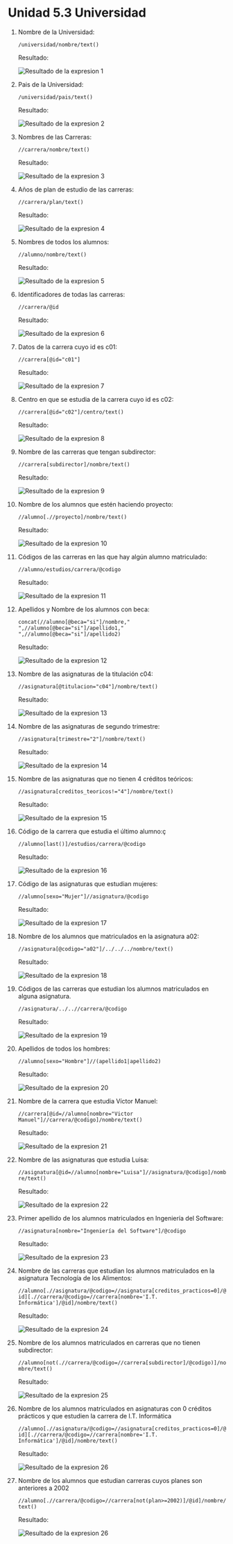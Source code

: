 # Unidad 5.3 Universidad

1. Nombre de la Universidad:

    `/universidad/nombre/text()`

    Resultado:

    ![Resultado de la expresion 1](images\solucion1.png)

2. Pais de la Universidad:

    `/universidad/pais/text()`

    Resultado:

    ![Resultado de la expresion 2](images\solucion2.png)

3. Nombres de las Carreras:

    `//carrera/nombre/text()`

    Resultado:

    ![Resultado de la expresion 3](images\solucion3.png)

4. Años de plan de estudio de las carreras:

    `//carrera/plan/text()`

    Resultado:

    ![Resultado de la expresion 4](images\solucion4.png)

5. Nombres de todos los alumnos:

    `//alumno/nombre/text()`

    Resultado:

    ![Resultado de la expresion 5](images\solucion5.png)

6. Identificadores de todas las carreras:

    `//carrera/@id`

    Resultado:

    ![Resultado de la expresion 6](images\solucion6.png)

7. Datos de la carrera cuyo id es c01:

    `//carrera[@id="c01"]`

    Resultado:

    ![Resultado de la expresion 7](images\solucion7.png)

8. Centro en que se estudia de la carrera cuyo id es c02:

    `//carrera[@id="c02"]/centro/text()`

    Resultado:

    ![Resultado de la expresion 8](images\solucion8.png)

9.  Nombre de las carreras que tengan subdirector:

    `//carrera[subdirector]/nombre/text()`

    Resultado:

    ![Resultado de la expresion 9](images\solucion9.png)

10. Nombre de los alumnos que estén haciendo proyecto:

    `//alumno[.//proyecto]/nombre/text()`

    Resultado:

    ![Resultado de la expresion 10](images\solucion10.png)

11. Códigos de las carreras en las que hay algún alumno matriculado:

    `//alumno/estudios/carrera/@codigo`

    Resultado:

    ![Resultado de la expresion 11](images\solucion11.png)

12. Apellidos y Nombre de los alumnos con beca:

    `concat(//alumno[@beca="si"]/nombre," ",//alumno[@beca="si"]/apellido1," ",//alumno[@beca="si"]/apellido2)`

    Resultado:

    ![Resultado de la expresion 12](images\solucion12.png)

13. Nombre de las asignaturas de la titulación c04:

    `//asignatura[@titulacion="c04"]/nombre/text()`

    Resultado:

    ![Resultado de la expresion 13](images\solucion13.png)

14. Nombre de las asignaturas de segundo trimestre:

    `//asignatura[trimestre="2"]/nombre/text()`

    Resultado:

    ![Resultado de la expresion 14](images\solucion14.png)

15. Nombre de las asignaturas que no tienen 4 créditos teóricos:

    `//asignatura[creditos_teoricos!="4"]/nombre/text()`

    Resultado:

    ![Resultado de la expresion 15](images\solucion15.png)

16. Código de la carrera que estudia el último alumno:ç

    `//alumno[last()]/estudios/carrera/@codigo`

    Resultado:

    ![Resultado de la expresion 16](images\solucion16.png)

17. Código de las asignaturas que estudian mujeres:

    `//alumno[sexo="Mujer"]//asignatura/@codigo`

    Resultado:

    ![Resultado de la expresion 17](images\solucion17.png)

18. Nombre de los alumnos que matriculados en la asignatura a02:

    `//asignatura[@codigo="a02"]/../../../nombre/text()`

    Resultado:

    ![Resultado de la expresion 18](images\solucion18.png)

19. Códigos de las carreras que estudian los alumnos matriculados en alguna asignatura.

    `//asignatura/../..//carrera/@codigo`

    Resultado:

    ![Resultado de la expresion 19](images\solucion19.png)

20. Apellidos de todos los hombres:

    `//alumno[sexo="Hombre"]//(apellido1|apellido2)`

    Resultado:

    ![Resultado de la expresion 20](images\solucion20.png)

21. Nombre de la carrera que estudia Víctor Manuel:

    `//carrera[@id=//alumno[nombre="Victor Manuel"]//carrera/@codigo]/nombre/text()`

    Resultado:

    ![Resultado de la expresion 21](images\solucion21.png)

22. Nombre de las asignaturas que estudia Luisa:

    `//asignatura[@id=//alumno[nombre="Luisa"]//asignatura/@codigo]/nombre/text()`

    Resultado:

    ![Resultado de la expresion 22](images\solucion22.png)

23. Primer apellido de los alumnos matriculados en Ingeniería del Software:

    `//asignatura[nombre="Ingeniería del Software"]/@codigo`

    Resultado:

    ![Resultado de la expresion 23](images\solucion23.png)

24. Nombre de las carreras que estudian los alumnos matriculados en la asignatura Tecnología de los Alimentos:

    `//alumno[.//asignatura/@codigo=//asignatura[creditos_practicos=0]/@id][.//carrera/@codigo=//carrera[nombre='I.T. Informática']/@id]/nombre/text()`

    Resultado:

    ![Resultado de la expresion 24](images\solucion24.png)

25. Nombre de los alumnos matriculados en carreras que no tienen subdirector:

    `//alumno[not(.//carrera/@codigo=//carrera[subdirector]/@codigo)]/nombre/text()`

    Resultado:

    ![Resultado de la expresion 25](images\solucion25.png)

26. Nombre de los alumnos matriculados en asignaturas con 0 créditos prácticos y que estudien la carrera de I.T. Informática

    `//alumno[.//asignatura/@codigo=//asignatura[creditos_practicos=0]/@id][.//carrera/@codigo=//carrera[nombre='I.T. Informática']/@id]/nombre/text()`

    Resultado:

    ![Resultado de la expresion 26](images\solucion26.png)

27. Nombre de los alumnos que estudian carreras cuyos planes son anteriores a 2002

      `//alumno[.//carrera/@codigo=//carrera[not(plan>=2002)]/@id]/nombre/text()`

    Resultado:

    ![Resultado de la expresion 26](images\solucion27.png)